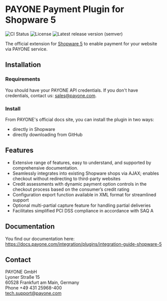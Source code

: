 # PAYONE Payment Plugin for Shopware 5

![CI Status](https://img.shields.io/github/workflow/status/PAYONE-GmbH/shopware-5/CI)
![License](https://img.shields.io/github/license/PAYONE-GmbH/shopware-5)
![Latest release version (semver)](https://img.shields.io/github/v/release/PAYONE-GmbH/shopware-5)

The official extension for [Shopware 5](https://www.payone.com/DE-de/payment-loesungen/online-shops/shopware) to enable payment for your
website via PAYONE service.

## Installation
### Requirements
You should have your PAYONE API credentials. If you don't have credentials, contact us: sales@payone.com.

### Install
From PAYONE's official docs site, you can install the plugin in two ways:
- directly in Shopware
- directly downloading from GitHub

## Features
- Extensive range of features, easy to understand, and supported by comprehensive documentation.
- Seamlessly integrates into existing Shopware shops via AJAX; enables checkout without redirecting to third-party websites
- Credit assessments with dynamic payment option controls in the checkout process based on the consumer’s credit rating
- Configuration export function available in XML format for streamlined support
- Optional multi-partial capture feature for handling partial deliveries
- Facilitates simplified PCI DSS compliance in accordance with SAQ A

## Documentation
You find our documentation here: https://docs.payone.com/integration/plugins/integration-guide-shopware-5

## Contact
PAYONE GmbH<br>
Lyoner Straße 15<br>
60528 Frankfurt am Main, Germany<br>
Phone +49 431 25968-400<br>
tech.support@payone.com<br>
